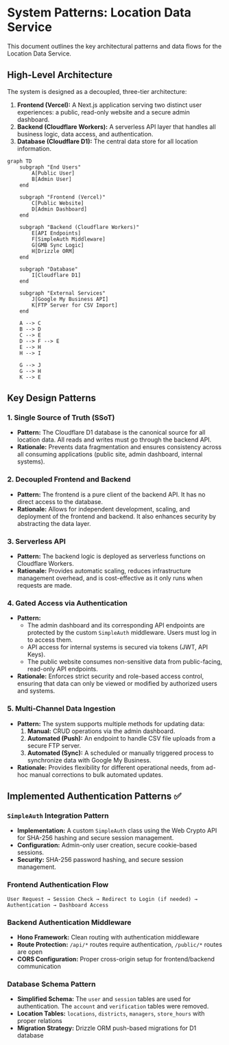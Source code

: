 # System Patterns: Location Data Service

This document outlines the key architectural patterns and data flows for the Location Data Service.

## High-Level Architecture

The system is designed as a decoupled, three-tier architecture:

1.  **Frontend (Vercel):** A Next.js application serving two distinct user experiences: a public, read-only website and a secure admin dashboard.
2.  **Backend (Cloudflare Workers):** A serverless API layer that handles all business logic, data access, and authentication.
3.  **Database (Cloudflare D1):** The central data store for all location information.

```mermaid
graph TD
    subgraph "End Users"
        A[Public User]
        B[Admin User]
    end

    subgraph "Frontend (Vercel)"
        C[Public Website]
        D[Admin Dashboard]
    end

    subgraph "Backend (Cloudflare Workers)"
        E[API Endpoints]
        F[SimpleAuth Middleware]
        G[GMB Sync Logic]
        H[Drizzle ORM]
    end

    subgraph "Database"
        I[Cloudflare D1]
    end

    subgraph "External Services"
        J[Google My Business API]
        K[FTP Server for CSV Import]
    end

    A --> C
    B --> D
    C --> E
    D --> F --> E
    E --> H
    H --> I

    G --> J
    G --> H
    K --> E
```

## Key Design Patterns

### 1. Single Source of Truth (SSoT)

*   **Pattern:** The Cloudflare D1 database is the canonical source for all location data. All reads and writes must go through the backend API.
*   **Rationale:** Prevents data fragmentation and ensures consistency across all consuming applications (public site, admin dashboard, internal systems).

### 2. Decoupled Frontend and Backend

*   **Pattern:** The frontend is a pure client of the backend API. It has no direct access to the database.
*   **Rationale:** Allows for independent development, scaling, and deployment of the frontend and backend. It also enhances security by abstracting the data layer.

### 3. Serverless API

*   **Pattern:** The backend logic is deployed as serverless functions on Cloudflare Workers.
*   **Rationale:** Provides automatic scaling, reduces infrastructure management overhead, and is cost-effective as it only runs when requests are made.

### 4. Gated Access via Authentication

*   **Pattern:**
    *   The admin dashboard and its corresponding API endpoints are protected by the custom `SimpleAuth` middleware. Users must log in to access them.
    *   API access for internal systems is secured via tokens (JWT, API Keys).
    *   The public website consumes non-sensitive data from public-facing, read-only API endpoints.
*   **Rationale:** Enforces strict security and role-based access control, ensuring that data can only be viewed or modified by authorized users and systems.

### 5. Multi-Channel Data Ingestion

*   **Pattern:** The system supports multiple methods for updating data:
    1.  **Manual:** CRUD operations via the admin dashboard.
    2.  **Automated (Push):** An endpoint to handle CSV file uploads from a secure FTP server.
    3.  **Automated (Sync):** A scheduled or manually triggered process to synchronize data with Google My Business.
*   **Rationale:** Provides flexibility for different operational needs, from ad-hoc manual corrections to bulk automated updates.

## Implemented Authentication Patterns ✅

### `SimpleAuth` Integration Pattern
*   **Implementation:** A custom `SimpleAuth` class using the Web Crypto API for SHA-256 hashing and secure session management.
*   **Configuration:** Admin-only user creation, secure cookie-based sessions.
*   **Security:** SHA-256 password hashing, and secure session management.

### Frontend Authentication Flow
```
User Request → Session Check → Redirect to Login (if needed) → Authentication → Dashboard Access
```

### Backend Authentication Middleware
*   **Hono Framework:** Clean routing with authentication middleware
*   **Route Protection:** `/api/*` routes require authentication, `/public/*` routes are open
*   **CORS Configuration:** Proper cross-origin setup for frontend/backend communication

### Database Schema Pattern
*   **Simplified Schema:** The `user` and `session` tables are used for authentication. The `account` and `verification` tables were removed.
*   **Location Tables:** `locations`, `districts`, `managers`, `store_hours` with proper relations
*   **Migration Strategy:** Drizzle ORM push-based migrations for D1 database

